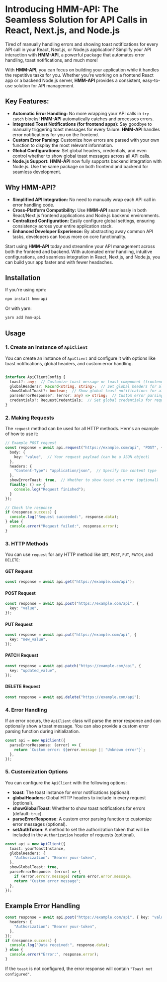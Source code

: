 # Introducing HMM-API: The Seamless Solution for API Calls in React, Next.js, and Node.js

Tired of manually handling errors and showing toast notifications for every API call in your React, Next.js, or Node.js application? Simplify your API interaction with **HMM-API**, a powerful package that automates error handling, toast notifications, and much more!

With **HMM-API**, you can focus on building your application while it handles the repetitive tasks for you. Whether you're working on a frontend React app or a backend Node.js server, **HMM-API** provides a consistent, easy-to-use solution for API management.

## Key Features:

- **Automatic Error Handling:** No more wrapping your API calls in `try-catch` blocks! **HMM-API** automatically catches and processes errors.
- **Integrated Toast Notifications (for frontend apps):** Say goodbye to manually triggering toast messages for every failure. **HMM-API** handles error notifications for you on the frontend.
- **Custom Error Parsing:** Customize how errors are parsed with your own function to display the most relevant information.
- **Global Configurations:** Set global headers, credentials, and even control whether to show global toast messages across all API calls.
- **Node.js Support:** **HMM-API** now fully supports backend integration with Node.js. Use the same package on both frontend and backend for seamless development.

## Why HMM-API?

- **Simplified API Integration:** No need to manually wrap each API call in error handling code.
- **Cross-Platform Compatibility:** Use **HMM-API** seamlessly in both React/Next.js frontend applications and Node.js backend environments.
- **Centralized Configuration:** Easily configure global settings, ensuring consistency across your entire application stack.
- **Enhanced Developer Experience:** By abstracting away common API tasks, developers can focus more on core functionality.

Start using **HMM-API** today and streamline your API management across both the frontend and backend. With automated error handling, intuitive configurations, and seamless integration in React, Next.js, and Node.js, you can build your app faster and with fewer headaches.

## Installation

If you're using npm:

```bash
npm install hmm-api
```

Or with yarn:

```bash
yarn add hmm-api
```

## Usage

### 1. Create an Instance of `ApiClient`

You can create an instance of `ApiClient` and configure it with options like toast notifications, global headers, and custom error handling.

```typescript

interface ApiClientConfig {
  toast?: any;  // Customize toast message or toast component (frontend only)
  globalHeaders?: Record<string, string>;  // Set global headers for all requests
  showGlobalToast?: boolean;  // Show global toast notifications for all API errors (frontend only)
  parseErrorResponse?: (error: any) => string;  // Custom error parsing function
  credentials?: RequestCredentials;  // Set global credentials for requests (e.g., 'include', 'same-origin')
}
```

### 2. Making Requests

The `request` method can be used for all HTTP methods. Here's an example of how to use it:

```typescript
// Example POST request
const response = await api.request("https://example.com/api", "POST", {
  body: {
    key: "value",  // Your request payload (can be a JSON object)
  },
  headers: {
    "Content-Type": "application/json",  // Specify the content type
  },
  showErrorToast: true,  // Whether to show toast on error (optional)
  finally: () => {
    console.log("Request finished");
  }
});

// Check the response
if (response.success) {
  console.log("Request succeeded:", response.data);
} else {
  console.error("Request failed:", response.error);
}
```

### 3. HTTP Methods

You can use `request` for any HTTP method like `GET`, `POST`, `PUT`, `PATCH`, and `DELETE`:

#### GET Request
```typescript
const response = await api.get("https://example.com/api");
```

#### POST Request
```typescript
const response = await api.post("https://example.com/api", {
  key: "value",
});
```

#### PUT Request
```typescript
const response = await api.put("https://example.com/api", {
  key: "new_value",
});
```

#### PATCH Request
```typescript
const response = await api.patch("https://example.com/api", {
  key: "updated_value",
});
```

#### DELETE Request
```typescript
const response = await api.delete("https://example.com/api");
```

### 4. Error Handling

If an error occurs, the `ApiClient` class will parse the error response and can optionally show a toast message. You can also provide a custom error parsing function during initialization.

```typescript
const api = new ApiClient({
  parseErrorResponse: (error) => {
    return `Custom error: ${error.message || "Unknown error"}`;
  },
});
```

### 5. Customization Options

You can configure the `ApiClient` with the following options:

- **toast**: The toast instance for error notifications (optional).
- **globalHeaders**: Global HTTP headers to include in every request (optional).
- **showGlobalToast**: Whether to show toast notifications for errors (default: `true`).
- **parseErrorResponse**: A custom error parsing function to customize error messages (optional).
- **setAuthToken**: A method to set the authorization token that will be included in the `Authorization` header of requests (optional).

```typescript
const api = new ApiClient({
  toast: yourToastInstance,
  globalHeaders: {
    "Authorization": "Bearer your-token",
  },
  showGlobalToast: true,
  parseErrorResponse: (error) => {
    if (error.error?.message) return error.error.message;
    return "Custom error message";
  },
});
```

## Example Error Handling

```typescript
const response = await api.post("https://example.com/api", { key: "value" }, {
  headers: {
    "Authorization": "Bearer your-token",
  },
});
if (response.success) {
  console.log("Data received:", response.data);
} else {
  console.error("Error:", response.error);
}
```

If the `toast` is not configured, the error response will contain `"Toast not configured"`.


